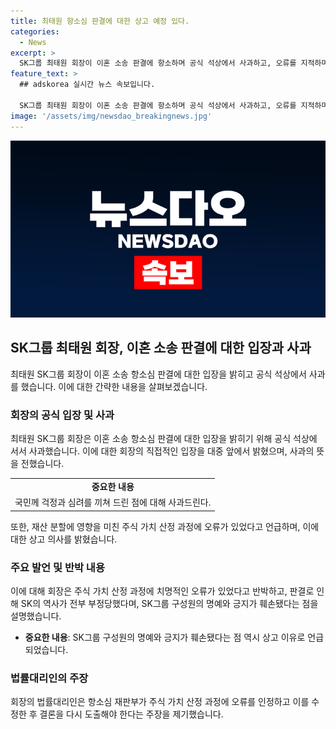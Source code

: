 ```yaml
---
title: 최태원 항소심 판결에 대한 상고 예정 있다.
categories:
  - News
excerpt: >
  SK그룹 최태원 회장이 이혼 소송 판결에 항소하며 공식 석상에서 사과하고, 오류를 지적하며 상고 의사를 표명했다. 이에 대중 앞에서 고개 숙인 최 회장은 사법부의 판단 존중하면서도 오류를 지적하며 SK그룹의 명예와 긍지가 훼손됐다고 설명했다. 함께 간담회한 SK수펙스추구협의회 임원진도 SK와 구성원들의 명예를 회복할 것이라고 강조했다. 최 회장의 항소 의사와 사과가 관심을 끌고 있다. (단어 수: 101)
feature_text: >
  ## adskorea 실시간 뉴스 속보입니다.

  SK그룹 최태원 회장이 이혼 소송 판결에 항소하며 공식 석상에서 사과하고, 오류를 지적하며 상고 의사를 표명했다. 이에 대중 앞에서 고개 숙인 최 회장은 사법부의 판단 존중하면서도 오류를 지적하며 SK그룹의 명예와 긍지가 훼손됐다고 설명했다. 함께 간담회한 SK수펙스추구협의회 임원진도 SK와 구성원들의 명예를 회복할 것이라고 강조했다. 최 회장의 항소 의사와 사과가 관심을 끌고 있다. (단어 수: 101)
image: '/assets/img/newsdao_breakingnews.jpg'
---
```


<p><img src="/assets/img/newsdao_breakingnews.jpg" alt="adskorea 속보" /></p>

<h2 data-ke-size="size26">SK그룹 최태원 회장, 이혼 소송 판결에 대한 입장과 사과</h2>

<p data-ke-size="size16">최태원 SK그룹 회장이 이혼 소송 항소심 판결에 대한 입장을 밝히고 공식 석상에서 사과를 했습니다. 이에 대한 간략한 내용을 살펴보겠습니다.</p>

<h3>회장의 공식 입장 및 사과</h3>

<p data-ke-size="size16">최태원 SK그룹 회장은 이혼 소송 항소심 판결에 대한 입장을 밝히기 위해 공식 석상에 서서 사과했습니다. 이에 대한 회장의 직접적인 입장을 대중 앞에서 밝혔으며, 사과의 뜻을 전했습니다.</p>

<table>
  <tr>
    <td style="text-align: center; height: 17px;"><b>중요한 내용</b></td>
  </tr>
  <tr>
    <td>국민께 걱정과 심려를 끼쳐 드린 점에 대해 사과드린다.</td>
  </tr>
</table>

<p data-ke-size="size16">또한, 재산 분할에 영향을 미친 주식 가치 산정 과정에 오류가 있었다고 언급하며, 이에 대한 상고 의사를 밝혔습니다.</p>

<h3>주요 발언 및 반박 내용</h3>

<p data-ke-size="size16">이에 대해 회장은 주식 가치 산정 과정에 치명적인 오류가 있었다고 반박하고, 판결로 인해 SK의 역사가 전부 부정당했다며, SK그룹 구성원의 명예와 긍지가 훼손됐다는 점을 설명했습니다.</p>

<ul>
  <li><b>중요한 내용</b>: SK그룹 구성원의 명예와 긍지가 훼손됐다는 점 역시 상고 이유로 언급되었습니다.</li>
</ul>

<h3>법률대리인의 주장</h3>

<p data-ke-size="size16">회장의 법률대리인은 항소심 재판부가 주식 가치 산정 과정에 오류를 인정하고 이를 수정한 후 결론을 다시 도출해야 한다는 주장을 제기했습니다.</p>

<p data-ke-size="size16">&nbsp;</p>

